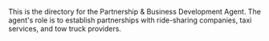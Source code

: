 This is the directory for the Partnership & Business Development Agent. The agent's role is to establish partnerships with ride-sharing companies, taxi services, and tow truck providers.
